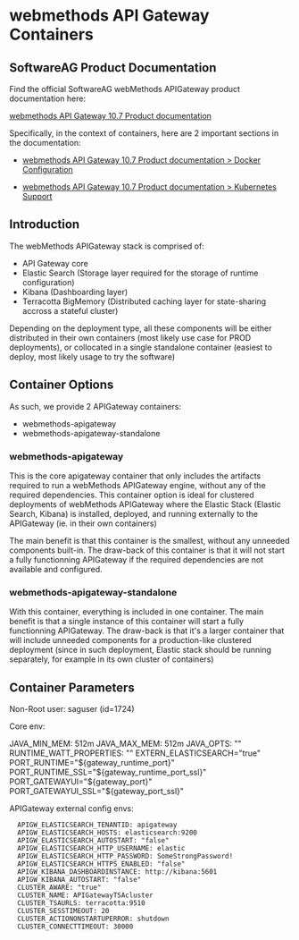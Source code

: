 # webmethods API Gateway Containers

## SoftwareAG Product Documentation

Find the official SoftwareAG webMethods APIGateway product documentation here: 

[webmethods API Gateway 10.7 Product documentation](https://documentation.softwareag.com/webmethods/api_gateway/yai10-7/10-7_API_Gateway_webhelp/index.html)

Specifically, in the context of containers, here are 2 important sections in the documentation:

- [webmethods API Gateway 10.7 Product documentation > Docker Configuration](https://documentation.softwareag.com/webmethods/api_gateway/yai10-7/10-7_API_Gateway_webhelp/index.html#page/api-gateway-integrated-webhelp%2F_api_gtw_integrated_webhelp_diba2.1.130.html%23)

- [webmethods API Gateway 10.7 Product documentation > Kubernetes Support](https://documentation.softwareag.com/webmethods/api_gateway/yai10-7/10-7_API_Gateway_webhelp/index.html#page/api-gateway-integrated-webhelp%2F_api_gtw_integrated_webhelp_diba2.1.144.html%23)

## Introduction

The webMethods APIGateway stack is comprised of: 
- API Gateway core
- Elastic Search (Storage layer required for the storage of runtime configuration)
- Kibana (Dashboarding layer)
- Terracotta BigMemory (Distributed caching layer for state-sharing accross a stateful cluster)

Depending on the deployment type, all these components will be either distributed in their own containers (most likely use case for PROD deployments), or collocated in a single standalone container (easiest to deploy, most likely usage to try the software)

## Container Options

As such, we provide 2 APIGateway containers:
- webmethods-apigateway
- webmethods-apigateway-standalone

### webmethods-apigateway

This is the core apigateway container that only includes the artifacts required to run a webMethods APIGateway engine, without any of the required dependencies.
This container option is ideal for clustered deployments of webMethods APIGateway where the Elastic Stack (Elastic Search, Kibana) is installed, deployed, and running externally to the APIGateway (ie. in their own containers)

The main benefit is that this container is the smallest, without any unneeded components built-in.
The draw-back of this container is that it will not start a fully functionning APIGateway if the required dependencies are not available and configured.

### webmethods-apigateway-standalone

With this container, everything is included in one container. 
The main benefit is that a single instance of this container will start a fully functionning APIGateway.
The draw-back is that it's a larger container that will include unneeded components for a production-like clustered deployment (since in such deployment, Elastic stack should be running separately, for example in its own cluster of containers)

## Container Parameters

Non-Root user: saguser (id=1724)

Core env:

JAVA_MIN_MEM: 512m
JAVA_MAX_MEM: 512m
JAVA_OPTS: ""
RUNTIME_WATT_PROPERTIES: ""
EXTERN_ELASTICSEARCH="true"
PORT_RUNTIME="${gateway_runtime_port}"
PORT_RUNTIME_SSL="${gateway_runtime_port_ssl}"
PORT_GATEWAYUI="${gateway_port}"
PORT_GATEWAYUI_SSL="${gateway_port_ssl}"

APIGateway external config envs:

      APIGW_ELASTICSEARCH_TENANTID: apigateway
      APIGW_ELASTICSEARCH_HOSTS: elasticsearch:9200
      APIGW_ELASTICSEARCH_AUTOSTART: "false"
      APIGW_ELASTICSEARCH_HTTP_USERNAME: elastic
      APIGW_ELASTICSEARCH_HTTP_PASSWORD: SomeStrongPassword!
      APIGW_ELASTICSEARCH_HTTPS_ENABLED: "false"
      APIGW_KIBANA_DASHBOARDINSTANCE: http://kibana:5601
      APIGW_KIBANA_AUTOSTART: "false"
      CLUSTER_AWARE: "true"
      CLUSTER_NAME: APIGatewayTSAcluster
      CLUSTER_TSAURLS: terracotta:9510
      CLUSTER_SESSTIMEOUT: 20
      CLUSTER_ACTIONONSTARTUPERROR: shutdown
      CLUSTER_CONNECTTIMEOUT: 30000


